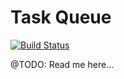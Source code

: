 Task Queue
===========
[![Build Status](https://travis-ci.org/ardecht/task-queue.svg?branch=master)](https://travis-ci.org/ardecht/task-queue)

@TODO: Read me here...
